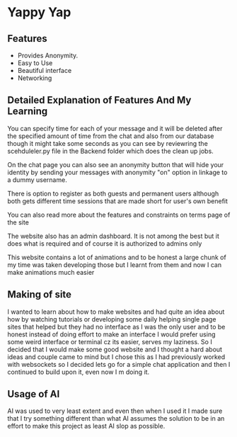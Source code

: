 <h1>Yappy Yap</h1>


<h2>Features</h2>


<ul>


  <li>Provides Anonymity.</li>


  <li>Easy to Use</li>


  <li>Beautiful interface</li>


  <li>Networking</li>


</ul>


<h2>Detailed Explanation of Features And My Learning</h2>


<p>You can specify time for each of your message and it will be deleted after the specified amount of time from the chat and also from our database though it might take some seconds as you can see by reviewring the scehduleler.py file in the Backend folder which does the clean up jobs.</p>


<p>On the chat page you can also see an anonymity button that will hide your identity by sending your messages with anonymity "on" option in linkage to a dummy username.</p>


<p>There is option to register as both guests and permanent users although both gets different time sessions that are made short for user's own benefit</p>


<p>You can also read more about the features and constraints on terms page of the site</p>


<p>The website also has an admin dashboard. It is not among the best but it does what is required and of course it is authorized to admins only</p>


<p>This website contains a lot of animations and to be honest a large chunk of my time was taken developing those but I learnt from them and now I can make animations much easier</p>


<h2>Making of site</h2>


<p>I wanted to learn about how to make websites and had quite an idea about how by watching tutorials or developing some daily helping single page sites that helped but they had no interface as I was the only user and to be honest instead of doing effort to make an interface I would prefer using some weird interface or terminal cz its easier, serves my laziness. So I decided that I would make some good website and I thought a hard about ideas and couple came to mind but I chose this as I had previously worked with websockets so I decided lets go for a simple chat application and then I continued to build upon it, even now I m doing it.</p>
<h2>Usage of AI</h2>
<p>AI was used to very least extent and even then when I used it I made sure that I try something different than what AI assumes the solution to be in an effort to make this project as least AI slop as possible.</p>
